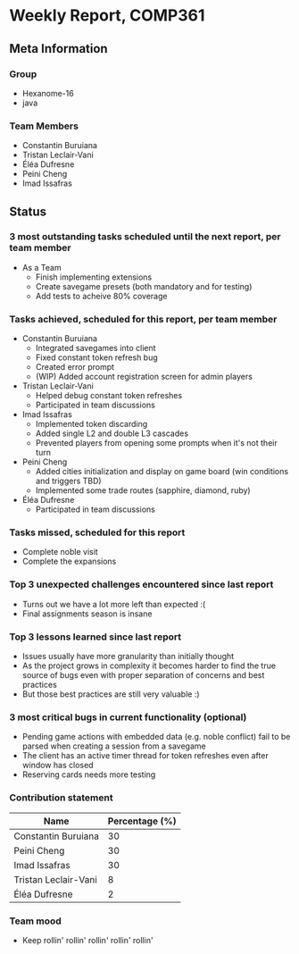 # Weekly Report, COMP361

## Meta Information

### Group

 * Hexanome-16
 * java

### Team Members

 * Constantin Buruiana
 * Tristan Leclair-Vani
 * Éléa Dufresne
 * Peini Cheng
 * Imad Issafras

## Status

### 3 most outstanding tasks scheduled until the next report, per team member

* As a Team
    * Finish implementing extensions
    * Create savegame presets (both mandatory and for testing)
    * Add tests to acheive 80% coverage

### Tasks achieved, scheduled for this report, per team member

* Constantin Buruiana
    * Integrated savegames into client
    * Fixed constant token refresh bug
    * Created error prompt
    * (WIP) Added account registration screen for admin players
* Tristan Leclair-Vani
    * Helped debug constant token refreshes
    * Participated in team discussions
* Imad Issafras
    * Implemented token discarding
    * Added single L2 and double L3 cascades
    * Prevented players from opening some prompts when it's not their turn
* Peini Cheng
    * Added cities initialization and display on game board (win conditions and triggers TBD)
    * Implemented some trade routes (sapphire, diamond, ruby)
* Éléa Dufresne 
    * Participated in team discussions
 
### Tasks missed, scheduled for this report

* Complete noble visit
* Complete the expansions

### Top 3 unexpected challenges encountered since last report

* Turns out we have a lot more left than expected :(
* Final assignments season is insane

### Top 3 lessons learned since last report

* Issues usually have more granularity than initially thought
* As the project grows in complexity it becomes harder to find the true source of bugs even with proper separation of concerns and best practices
* But those best practices are still very valuable :)

### 3 most critical bugs in current functionality (optional)

* Pending game actions with embedded data (e.g. noble conflict) fail to be parsed when creating a session from a savegame
* The client has an active timer thread for token refreshes even after window has closed
* Reserving cards needs more testing

### Contribution statement
| Name                 | Percentage (%) |
|----------------------|----------------|
| Constantin Buruiana  | 30             |
| Peini Cheng          | 30             |
| Imad Issafras        | 30             |
| Tristan Leclair-Vani | 8              | 
| Éléa Dufresne        | 2              |
### Team mood

 * Keep rollin' rollin' rollin' rollin' rollin' 
